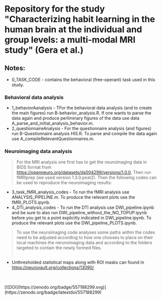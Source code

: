 # Repository for the study "Characterizing habit learning in the human brain at the individual and group levels: a multi-modal MRI study" (Gera et al.)


## Notes:
* 0_TASK_CODE - contains the behavioral (free-operant) task used in this study.
### Behavioral data analysis
* 1_behaviorAanalysis - TFor the behavioral data analysis (and to create the main figures) run  B-behavior_analysis.R. If one wants to parse the data again and produce perliminary figures of the data use data A_parse_and_initial_analysis_behavior.m.
* 2_questionnaireAnalysis - For the questionnaire analysis (and figures) run B-Questionnaire analysis HIS.R. To parse and compile the data again use A_compileRelevantQuestionnaires.m.
### Neuroimaging data analysis
> For the MRI analysis one first has to get the neuroimaging data in BIDS format from https://openneuro.org/datasets/ds004299/versions/1.0.0, Then run fMRIprep (we used version 1.3.0.post2). Then the following codes can be used to reproduce the neuroimaging results:
* 3_task_fMRI_analysis_codes - To run the fMRI analysis use ANALYSIS_PIPELINE.m. To produce the relevant plots use the fMRI_PLOTS.ipynb.
* 4_DTI_analysis_codes - To run the DTI analysis use DWI_pipeline.ipynb and be sure to also run DWI_pipeline_without_the_NO_TOPUP.ipynb before you get to a point explicitly indicated in DWI_pipeline.ipynb. To produce the relevant plots use the DWI_pipeline_PLOTS.ipynb.

> To use the neuroimaging code analyses some paths within the codes need to be adjusted according to how one chooses to place on their local machines the neruroimaging data and according to the folders targeted to contain the newly formed files.
<br/><br/>
* Unthresholded statistical maps along with ROI masks can found in https://neurovault.org/collections/13090/
<br/>
<br/>
[![DOI](https://zenodo.org/badge/557188299.svg)](https://zenodo.org/badge/latestdoi/557188299)
